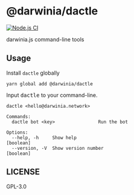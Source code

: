 # @darwinia/dactle

[![Node.js CI][workflow-badge]][github]

darwinia.js command-line tools

## Usage

Install `dactle` globally

```shell
yarn global add @darwinia/dactle
```

Input <kbd>dactle</kbd> to your command-line.

```text
dactle <hello@darwinia.network>

Commands:
  dactle bot <key>                Run the bot

Options:
  --help, -h     Show help                                             [boolean]
  --version, -V  Show version number                                   [boolean]
```
  
## LICENSE

GPL-3.0

[github]: https://github.com/darwinia-network/darwinia.js
[workflow-badge]: https://github.com/darwinia-network/darwinia.js/workflows/Node.js%20CI/badge.svg

